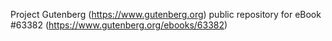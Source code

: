 Project Gutenberg (https://www.gutenberg.org) public repository for
eBook #63382 (https://www.gutenberg.org/ebooks/63382)
